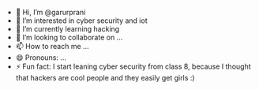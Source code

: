 - 👋 Hi, I’m @garurprani
- 👀 I’m interested in cyber security and iot
- 🌱 I’m currently learning hacking
- 💞️ I’m looking to collaborate on ...
- 📫 How to reach me ...
- 😄 Pronouns: ...
- ⚡ Fun fact: I start leaning cyber security from class 8, because I thought that hackers are cool people and they easily get girls :)

<!---
garurprani/garurprani is a ✨ special ✨ repository because its `README.md` (this file) appears on your GitHub profile.
You can click the Preview link to take a look at your changes.
--->

